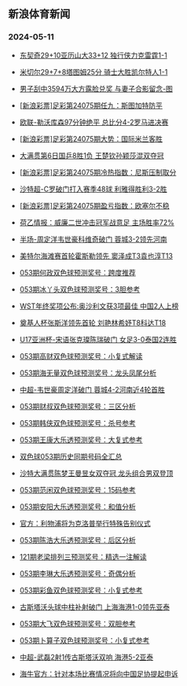 ## 新浪体育新闻 
### 2024-05-11

+ [东契奇29+10亚历山大33+12 独行侠力克雷霆1-1](https://sports.sina.com.cn/basketball/nba/2024-05-10/doc-inautmzi8578968.shtml)

+ [米切尔29+7+8塔图姆25分 骑士大胜凯尔特人1-1](https://sports.sina.com.cn/basketball/nba/2024-05-10/doc-inautftm8680270.shtml)

+ [男子刮中3594万大方露脸兑奖 与妻子合影留念-图](https://sports.sina.com.cn/l/2024-05-10/doc-inausefz5979825.shtml)

+ [[新浪彩票]足彩第24075期任九：斯图加特防平](https://sports.sina.com.cn/l/2024-05-10/doc-inausefx9205372.shtml)

+ [欧联-勒沃库森97分钟绝平 总比分4-2罗马进决赛](https://sports.sina.com.cn/global/germany/2024-05-10/doc-inauszmp8758095.shtml)

+ [[新浪彩票]足彩第24075期大势：国际米兰客胜](https://sports.sina.com.cn/l/2024-05-10/doc-inausefz5982110.shtml)

+ [大满贯第6日国乒8胜1负 王楚钦孙颖莎混双夺冠](https://sports.sina.com.cn/others/pingpang/2024-05-10/doc-inauszmr5544477.shtml)

+ [[新浪彩票]足彩第24075期冷热指数：尼斯压制取分](https://sports.sina.com.cn/l/2024-05-10/doc-inausefx9205619.shtml)

+ [沙特超-C罗破门打入赛季48球 利雅得胜利3-2胜](https://sports.sina.com.cn/global/others/2024-05-10/doc-inauszmp8760649.shtml)

+ [[新浪彩票]足彩第24075期盈亏指数：欧塞尔不稳](https://sports.sina.com.cn/l/2024-05-10/doc-inausefz5983241.shtml)

+ [荷乙情报：威廉二世冲击冠军战意足 主场胜率72%](https://sports.sina.com.cn/l/2024-05-10/doc-inautftm8703133.shtml)

+ [半场-周定洋韦世豪科维奇破门 蓉城3-2领先河南](https://sports.sina.com.cn/china/j/2024-05-10/doc-inauuawz8361555.shtml)

+ [美特尔海滩赛首轮霍斯勒领先 窦泽成T3袁也淳T13](https://sports.sina.com.cn/golf/pgatour/2024-05-10/doc-inauszmp8762673.shtml)

+ [053期何政双色球预测奖号：跨度推荐](https://sports.sina.com.cn/l/2024-05-10/doc-inautsif8498417.shtml)

+ [053期冰丫头双色球预测奖号：3胆参考](https://sports.sina.com.cn/l/2024-05-10/doc-inautsif8492535.shtml)

+ [WST年终奖项公布:奥沙利文获3项最佳 中国2人上榜](https://sports.sina.com.cn/others/snooker/2024-05-10/doc-inauuawz8345643.shtml)

+ [奠基人杯张斯洋领先首轮 刘艳林希妤T8科达T18](https://sports.sina.com.cn/golf/lpga/2024-05-10/doc-inauszmp8762096.shtml)

+ [U17亚洲杯-宋语张克璨陈瑞破门 女足3-0泰国2连胜](https://sports.sina.com.cn/china/womenfootballs/2024-05-10/doc-inauuawz8366536.shtml)

+ [053期高财双色球预测奖号：小复式解读](https://sports.sina.com.cn/l/2024-05-10/doc-inautsif8497667.shtml)

+ [053期海无量双色球预测奖号：龙头凤尾分析](https://sports.sina.com.cn/l/2024-05-10/doc-inautsii5275086.shtml)

+ [中超-韦世豪周定洋破门 蓉城4-2河南近4轮首胜](https://sports.sina.com.cn/china/j/2024-05-10/doc-inauuiez5025708.shtml)

+ [053期财叔双色球预测奖号：三区分析](https://sports.sina.com.cn/l/2024-05-10/doc-inautsif8494890.shtml)

+ [053期韩侠双色球预测奖号：杀号参考](https://sports.sina.com.cn/l/2024-05-10/doc-inautsii5275390.shtml)

+ [053期王康大乐透预测奖号：大复式参考](https://sports.sina.com.cn/l/2024-05-10/doc-inautmzm5395919.shtml)

+ [双色球053期历史同期号码全汇总](https://sports.sina.com.cn/l/2024-05-10/doc-inautsif8506200.shtml)

+ [沙特大满贯陈梦王曼昱女双夺冠 龙头组合男双登顶](https://sports.sina.com.cn/others/pingpang/2024-05-10/doc-inauuawz8357074.shtml)

+ [053期范闲双色球预测奖号：15码参考](https://sports.sina.com.cn/l/2024-05-10/doc-inautsii5274522.shtml)

+ [053期安阳大乐透预测奖号：和值分析](https://sports.sina.com.cn/l/2024-05-10/doc-inautsif8489248.shtml)

+ [官方：利物浦将为克洛普举行特殊告别仪式](https://sports.sina.com.cn/g/pl/2024-05-10/doc-inautwrc8424140.shtml)

+ [053期陈浩大乐透预测奖号：后区分析](https://sports.sina.com.cn/l/2024-05-10/doc-inautmzi8619240.shtml)

+ [121期老梁排列三预测奖号：精选一注解读](https://sports.sina.com.cn/l/2024-05-10/doc-inautmzi8615074.shtml)

+ [053期李琳大乐透预测奖号：奇偶分析](https://sports.sina.com.cn/l/2024-05-10/doc-inautmzi8619485.shtml)

+ [053期彩鱼双色球预测奖号：小复式参考](https://sports.sina.com.cn/l/2024-05-10/doc-inautsif8495845.shtml)

+ [古斯塔沃头球中柱补射破门 上海海港1-0领先亚泰](https://sports.sina.com.cn/china/j/2024-05-10/doc-inauuaxc5138153.shtml)

+ [053期大飞双色球预测奖号：双胆参考](https://sports.sina.com.cn/l/2024-05-10/doc-inautsif8496212.shtml)

+ [053期卜算子双色球预测奖号：小复式参考](https://sports.sina.com.cn/l/2024-05-10/doc-inautsif8492880.shtml)

+ [中超-武磊2射1传古斯塔沃双响 海港5-2亚泰](https://sports.sina.com.cn/china/j/2024-05-10/doc-inauuiex8251029.shtml)

+ [海牛官方：针对本场比赛情况将向中国足协提起申诉](https://sports.sina.com.cn/china/j/2024-05-10/doc-inauuiex8242724.shtml)

